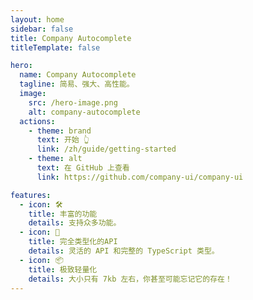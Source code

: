 ```yaml
---
layout: home
sidebar: false
title: Company Autocomplete
titleTemplate: false

hero:
  name: Company Autocomplete
  tagline: 简易、强大、高性能。
  image:
    src: /hero-image.png
    alt: company-autocomplete
  actions:
    - theme: brand
      text: 开始 👆
      link: /zh/guide/getting-started
    - theme: alt
      text: 在 GitHub 上查看
      link: https://github.com/company-ui/company-ui

features:
  - icon: 🛠️
    title: 丰富的功能
    details: 支持众多功能。
  - icon: 🔑
    title: 完全类型化的API
    details: 灵活的 API 和完整的 TypeScript 类型。
  - icon: 📦
    title: 极致轻量化
    details: 大小只有 7kb 左右，你甚至可能忘记它的存在！
---
```

